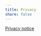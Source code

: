 ```yaml
---
title: Privacy
share: false
---
```


[Privacy notice](https://github.com/imuniyat/callysto.github.io/blob/main/assets/CallystoPrivacyNotice-July2019.pdf)
